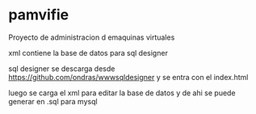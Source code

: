 # pamvifie
Proyecto de administracion d emaquinas virtuales

xml contiene la base de datos para sql designer

sql designer se descarga desde https://github.com/ondras/wwwsqldesigner
y se entra con el index.html

luego se carga el xml para editar la base de datos
y de ahi se puede generar en .sql para mysql
